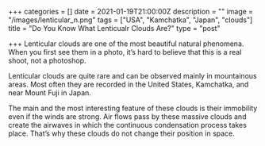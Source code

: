 +++
categories = []
date = 2021-01-19T21:00:00Z
description = ""
image = "/images/lenticular_n.png"
tags = ["USA", "Kamchatka", "Japan", "clouds"]
title = "Do You Know What Lenticualr Clouds Are?"
type = "post"

+++
Lenticular clouds are one of the most beautiful natural phenomena. When you first see them in a photo, it’s hard to believe that this is a real shoot, not a photoshop.

Lenticular clouds are quite rare and can be observed mainly in mountainous areas. Most often they are recorded in the United States, Kamchatka, and near Mount Fuji in Japan.

The main and the most interesting feature of these clouds is their immobility even if the winds are strong. Air flows pass by these massive clouds and create the airwaves in which the continuous condensation process takes place. That’s why these clouds do not change their position in space.
